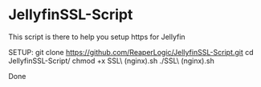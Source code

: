 # JellyfinSSL-Script
This script is there to help you setup https for Jellyfin

SETUP:
git clone https://github.com/ReaperLogic/JellyfinSSL-Script.git
cd JellyfinSSL-Script/
chmod +x SSL\ \(nginx\).sh
./SSL\ \(nginx\).sh

Done
